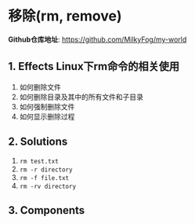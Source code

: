 # 移除(rm, remove)

**Github仓库地址**: <https://github.com/MilkyFog/my-world>

## 1. **Effects** Linux下rm命令的相关使用

1. 如何删除文件
2. 如何删除目录及其中的所有文件和子目录
3. 如何强制删除文件
4. 如何显示删除过程

## 2. **Solutions**

1. `rm test.txt`
2. `rm -r directory`
3. `rm -f file.txt`
4. `rm -rv directory`

## 3. **Components**
